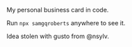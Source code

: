 My personal business card in code.

Run `npx samgqroberts` anywhere to see it.

Idea stolen with gusto from @nsylv.
